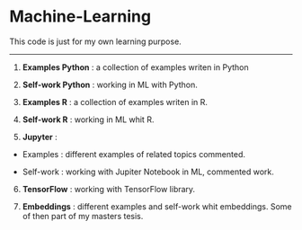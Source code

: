 # Machine-Learning
This code is just for my own learning purpose.

***

1. **Examples Python** : a collection of examples writen in Python

2. **Self-work Python** : working in ML with Python.

3. **Examples R** : a collection of examples writen in R.

4. **Self-work R** : working in ML whit R.

5. **Jupyter** :

* Examples : different examples of related topics commented.


* Self-work : working with Jupiter Notebook in ML, commented work.


6. **TensorFlow** : working with TensorFlow library.


7. **Embeddings** : different examples and self-work whit embeddings. Some of then part of my masters tesis.